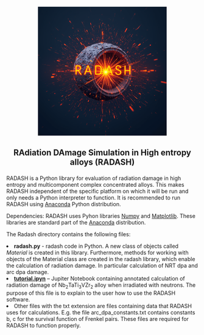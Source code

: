 
<p align="center">
<img src="radash-logo.png" alt="" /></td>
</p>  
<h2>
<p align="center">
RAdiation DAmage Simulation in High entropy alloys (RADASH) 
</p>
  </h2>

<p>
RADASH is a Python library for evaluation of radiation damage in high entropy and multicomponent complex concentrated alloys.
This makes RADASH independent of the specific platform on which it will be run and only needs a Python interpreter to function.
It is recommended to run RADASH using <a href="https://anaconda.org/" target="_blank">Anaconda</a> Python distribution.
</p>
<p>
Dependencies: RADASH uses Pyhon libraries <a href="https://numpy.org/" target="_blank">Numpy</a> and <a href="https://matplotlib.org/" target="_blank">Matplotlib</a>. These libraries are standard part of the <a href="https://anaconda.org/" target="_blank">Anaconda</a> distribution.
</p>  
<p>
The Radash directory  contains the following files:
<li><b>radash.py</b> - radash code in Python. A new class of objects called <i> Material </i> is created in this library. 
Furthermore, methods for working with objects of the Material class are created in the radash library, which enable the calculation of radiation damage. In particular calculation of NRT dpa and arc dpa damage. 
</li>
<li><a href="https://github.com/Jakub-Cizek/Radash/tree/master/tutorial.html" target="_blan"><b>tutorial.ipyn</b></a> – Jupiter Notebook containing annotated calculation of radiation damage of Nb<sub>2</sub>TaTi<sub>3</sub>VZr<sub>2</sub> alloy when irradiated with neutrons. The purpose of this file is to explain to the user how to use the RADASH software.</li>
<li>Other files with the txt extension are files containing data that RADASH uses for calculations. E.g. the file arc_dpa_constants.txt contains constants b, c for the survival function of Frenkel pairs. These files are required for RADASH to function properly.</li>
</p>
